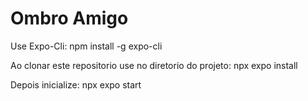 # Ombro Amigo

Use Expo-Cli:
npm install -g expo-cli

Ao clonar este repositorio use no diretorio do projeto:
npx expo install

Depois inicialize:
npx expo start
